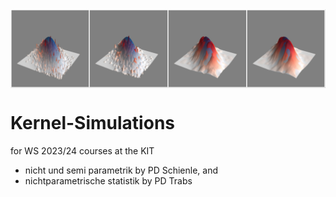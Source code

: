 <img src="./plots/kernel_epa, n=5000, h=[0.05, 0.10, 0.25, 0.30], eval on (100x100) grid.jpg" align="center" width="600"  />

# Kernel-Simulations

for WS 2023/24 courses at the KIT
- nicht und semi parametrik by PD Schienle, and
- nichtparametrische statistik by PD Trabs


